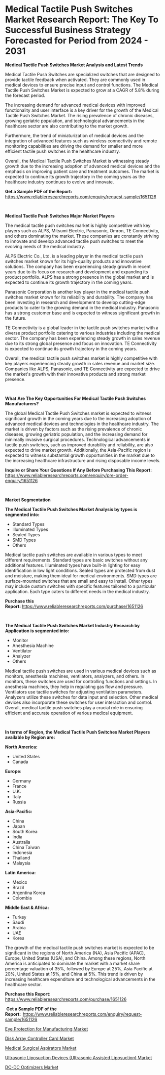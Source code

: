 <p><h1>Medical Tactile Push Switches Market Research Report: The Key To Successful Business Strategy Forecasted for Period from 2024 - 2031</h1></p><p><strong>Medical Tactile Push Switches Market Analysis and Latest Trends</strong></p>
<p><p>Medical Tactile Push Switches are specialized switches that are designed to provide tactile feedback when activated. They are commonly used in medical devices to ensure precise input and control functions. The Medical Tactile Push Switches Market is expected to grow at a CAGR of 5.8% during the forecast period.</p><p>The increasing demand for advanced medical devices with improved functionality and user interface is a key driver for the growth of the Medical Tactile Push Switches Market. The rising prevalence of chronic diseases, growing geriatric population, and technological advancements in the healthcare sector are also contributing to the market growth.</p><p>Furthermore, the trend of miniaturization of medical devices and the integration of advanced features such as wireless connectivity and remote monitoring capabilities are driving the demand for smaller and more efficient tactile push switches in the healthcare industry.</p><p>Overall, the Medical Tactile Push Switches Market is witnessing steady growth due to the increasing adoption of advanced medical devices and the emphasis on improving patient care and treatment outcomes. The market is expected to continue its growth trajectory in the coming years as the healthcare industry continues to evolve and innovate.</p></p>
<p><strong>Get a Sample PDF of the Report:&nbsp;</strong> <a href="https://www.reliableresearchreports.com/enquiry/request-sample/1651126">https://www.reliableresearchreports.com/enquiry/request-sample/1651126</a></p>
<p>&nbsp;</p>
<p><strong>Medical Tactile Push Switches Major Market Players</strong></p>
<p><p>The medical tactile push switches market is highly competitive with key players such as ALPS, Mitsumi Electric, Panasonic, Omron, TE Connectivity, and others dominating the market. These companies are constantly striving to innovate and develop advanced tactile push switches to meet the evolving needs of the medical industry.</p><p>ALPS Electric Co., Ltd. is a leading player in the medical tactile push switches market known for its high-quality products and innovative solutions. The company has been experiencing steady growth in recent years due to its focus on research and development and expanding its product portfolio. ALPS has a strong presence in the global market and is expected to continue its growth trajectory in the coming years.</p><p>Panasonic Corporation is another key player in the medical tactile push switches market known for its reliability and durability. The company has been investing in research and development to develop cutting-edge products to cater to the growing demand in the medical industry. Panasonic has a strong customer base and is expected to witness significant growth in the future.</p><p>TE Connectivity is a global leader in the tactile push switches market with a diverse product portfolio catering to various industries including the medical sector. The company has been experiencing steady growth in sales revenue due to its strong global presence and focus on innovation. TE Connectivity is expected to continue its growth trajectory in the coming years.</p><p>Overall, the medical tactile push switches market is highly competitive with key players experiencing steady growth in sales revenue and market size. Companies like ALPS, Panasonic, and TE Connectivity are expected to drive the market's growth with their innovative products and strong market presence.</p></p>
<p>&nbsp;</p>
<p><strong>What Are The Key Opportunities For Medical Tactile Push Switches Manufacturers?</strong></p>
<p><p>The global Medical Tactile Push Switches market is expected to witness significant growth in the coming years due to the increasing adoption of advanced medical devices and technologies in the healthcare industry. The market is driven by factors such as the rising prevalence of chronic diseases, growing geriatric population, and the increasing demand for minimally invasive surgical procedures. Technological advancements in tactile push switches, such as improved durability and reliability, are also expected to drive market growth. Additionally, the Asia-Pacific region is expected to witness substantial growth opportunities in the market due to the increasing healthcare infrastructure and rising disposable income levels.</p></p>
<p><strong>Inquire or Share Your Questions If Any Before Purchasing This Report:</strong> <a href="https://www.reliableresearchreports.com/enquiry/pre-order-enquiry/1651126">https://www.reliableresearchreports.com/enquiry/pre-order-enquiry/1651126</a></p>
<p>&nbsp;</p>
<p><strong>Market Segmentation</strong></p>
<p><strong>The Medical Tactile Push Switches Market Analysis by types is segmented into:</strong></p>
<p><ul><li>Standard Types</li><li>Illuminated Types</li><li>Sealed Types</li><li>SMD Types</li><li>Others</li></ul></p>
<p><p>Medical tactile push switches are available in various types to meet different requirements. Standard types are basic switches without any additional features. Illuminated types have built-in lighting for easy identification in low light conditions. Sealed types are protected from dust and moisture, making them ideal for medical environments. SMD types are surface-mounted switches that are small and easy to install. Other types may include custom switches with specific features tailored to a particular application. Each type caters to different needs in the medical industry.</p></p>
<p><strong>Purchase this Report:&nbsp;</strong><a href="https://www.reliableresearchreports.com/purchase/1651126">https://www.reliableresearchreports.com/purchase/1651126</a></p>
<p>&nbsp;</p>
<p><strong>The Medical Tactile Push Switches Market Industry Research by Application is segmented into:</strong></p>
<p><ul><li>Monitor</li><li>Anesthesia Machine</li><li>Ventilator</li><li>Analyzer</li><li>Others</li></ul></p>
<p><p>Medical tactile push switches are used in various medical devices such as monitors, anesthesia machines, ventilators, analyzers, and others. In monitors, these switches are used for controlling functions and settings. In anesthesia machines, they help in regulating gas flow and pressure. Ventilators use tactile switches for adjusting ventilation parameters. Analyzers utilize these switches for data input and selection. Other medical devices also incorporate these switches for user interaction and control. Overall, medical tactile push switches play a crucial role in ensuring efficient and accurate operation of various medical equipment.</p></p>
<p>&nbsp;</p>
<p><strong>In terms of Region, the Medical Tactile Push Switches Market Players available by Region are:</strong></p>
<p>
    <p> <strong> North America: </strong>
        <ul>
            <li>United States</li>
            <li>Canada</li>
        </ul>
        </p> 
    <p> <strong> Europe: </strong>
        <ul>
            <li>Germany</li>
            <li>France</li>
            <li>U.K.</li>
            <li>Italy</li>
            <li>Russia</li>
        </ul>
        </p> 
    <p> <strong> Asia-Pacific: </strong>
        <ul>
            <li>China</li>
            <li>Japan</li>
            <li>South Korea</li>
            <li>India</li>
            <li>Australia</li>
            <li>China Taiwan</li>
            <li>Indonesia</li>
            <li>Thailand</li>
            <li>Malaysia</li>
        </ul>
        </p> 
    <p> <strong> Latin America: </strong>
        <ul>
            <li>Mexico</li>
            <li>Brazil</li>
            <li>Argentina Korea</li>
            <li>Colombia</li>
        </ul>
        </p> 
    <p> <strong> Middle East & Africa: </strong>
        <ul>
            <li>Turkey</li>
            <li>Saudi</li>
            <li>Arabia</li>
            <li>UAE</li>
            <li>Korea</li>
        </ul>
    </p>
    </p>
<p><p>The growth of the medical tactile push switches market is expected to be significant in the regions of North America (NA), Asia Pacific (APAC), Europe, United States (USA), and China. Among these regions, North America is anticipated to dominate the market with a market share percentage valuation of 35%, followed by Europe at 25%, Asia Pacific at 20%, United States at 15%, and China at 5%. This trend is driven by increasing healthcare expenditure and technological advancements in the healthcare sector.</p></p>
<p><strong>Purchase this Report: </strong><a href="https://www.reliableresearchreports.com/purchase/1651126">https://www.reliableresearchreports.com/purchase/1651126</a></p>
<p>&nbsp;<strong>Get a Sample PDF of the Report:&nbsp;&nbsp;</strong><a href="https://www.reliableresearchreports.com/enquiry/request-sample/1651126">https://www.reliableresearchreports.com/enquiry/request-sample/1651126</a></p>
<p><strong></strong></p>
<p><p><a href="https://github.com/castoriffic/Market-Research-Report-List-3/blob/main/eye-protection-for-manufacturing-market.md">Eye Protection for Manufacturing Market</a></p><p><a href="https://github.com/yoshih12/Market-Research-Report-List-1/blob/main/disk-array-controller-card-market.md">Disk Array Controller Card Market</a></p><p><a href="https://medium.com/@stephanyrau/medical-surgical-aspirators-market-exploring-market-share-market-trends-and-future-growth-100357a04141">Medical Surgical Aspirators Market</a></p><p><a href="https://medium.com/@stephanyrau/ultrasonic-liposuction-devices-ultrasonic-assisted-liposuction-market-insights-into-market-cagr-2be469a58ddb">Ultrasonic Liposuction Devices (Ultrasonic Assisted Liposuction) Market</a></p><p><a href="https://issuu.com/reportprime-2/docs/dc-dc-optimizers-market-size-2030.pptx">DC-DC Optimizers Market</a></p></p>